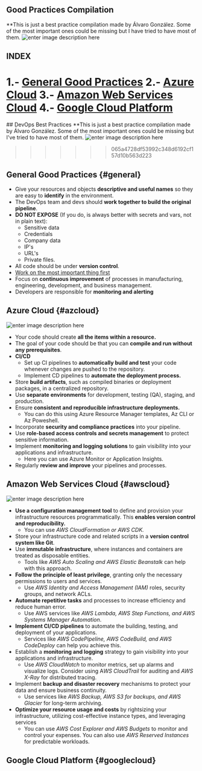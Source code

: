 ﻿## Good Practices Compilation
**This is just a best practice compilation made by Álvaro González. Some of the most important ones could be missing but I have tried to have most of them.
![enter image description here](https://ibagroup.kz/wp-content/uploads/2020/06/banner_1300-357_DevOps.png)
## INDEX
**1.-** [General Good Practices](#general)
**2.-** [Azure Cloud](#azcloud)
**3.-** [Amazon Web Services Cloud](#awscloud)
**4.-** [Google Cloud Platform](#googlecloud)
=======
﻿## DevOps Best Practices
**This is just a best practice compilation made by Álvaro González. Some of the most important ones could be missing but I've tried to have most of them.
![enter image description here](https://w7.pngwing.com/pngs/401/951/png-transparent-devops-software-developer-agile-software-development-software-testing-puppet-icon-devops-logo-text-logo-engineering.png)
>>>>>>> 065a4728df53992c348d6192cf157d10b563d223

## General Good Practices {#general}
 - Give your resources and objects **descriptive and useful names** so they are easy to **identify** in the 	environment.
 - The DevOps team and devs should **work together to build the original pipeline**.
 -   **DO NOT EXPOSE** (If you do, is always better with secrets and vars, not in plain text):
	 -  Sensitive data
	 - Credentials
	 - Company data
	 - IP's
	 - URL's 
	 - Private files.
 - All code should be under **version control**.
 - [Work on the most important thing first](http://www.theagilemindset.co.uk/the-scrum-philosophy/)
 - Focus on **continuous improvement** of processes in manufacturing, engineering, development, and business management.
 - Developers are responsible for **monitoring and alerting**

## Azure Cloud {#azcloud}
![enter image description here](https://www.evozon.com/wp-content/uploads/2017/05/Azure-Banner.png)
 - Your code should create **all the items within a resource.**
 - The goal of your code should be that you can **compile and run without any prerequisites**.
 - **CI/CD**
	 - Set up CI pipelines to **automatically build and test** your code whenever changes are pushed to the repository.
	 - Implement CD pipelines to **automate the deployment process.**
 - Store **build artifacts**, such as compiled binaries or deployment packages, in a centralized repository.
 - Use **separate environments** for development, testing (QA), staging, and production.
 - Ensure **consistent and reproducible infrastructure deployments.** 
	 - You can do this using Azure Resource Manager templates, Az CLI or Az Poweshell.
 - Incorporate **security and compliance practices** into your pipeline.
 - Use **role-based access controls and secrets management** to protect sensitive information.
 - Implement **monitoring and logging solutions** to gain visibility into your applications and infrastructure. 
	 - Here you can use Azure Monitor or Application Insights.
 - Regularly **review and improve** your pipelines and processes.

## Amazon Web Services Cloud {#awscloud}
![enter image description here](https://tudip.com/wp-content/uploads/2019/01/awsBanner.jpg)

 - **Use a configuration management tool** to define and provision your infrastructure resources programmatically. This **enables version control and reproducibility.**
	 - You can use *AWS CloudFormation or AWS CDK.*
 - Store your infrastructure code and related scripts in a **version control system like Git**.
 - Use **immutable infrastructure**, where instances and containers are treated as disposable entities. 
	 - Tools like *AWS Auto Scaling and AWS Elastic Beanstalk* can help with this approach.
 - **Follow the principle of least privilege**, granting only the necessary permissions to users and services. 
	 - Use *AWS Identity and Access Management (IAM)* roles, security groups, and network ACLs.
 - **Automate repetitive tasks** and processes to increase efficiency and reduce human error. 
	 - Use AWS services like *AWS Lambda, AWS Step Functions, and AWS Systems Manager Automation*.
 - **Implement CI/CD pipelines** to automate the building, testing, and deployment of your applications. 
	 - Services like *AWS CodePipeline, AWS CodeBuild, and AWS CodeDeploy* can help you achieve this.
 - Establish a **monitoring and logging** strategy to gain visibility into your applications and infrastructure.
	 - Use *AWS CloudWatch* to monitor metrics, set up alarms and visualize logs. Consider using A*WS CloudTrail* for auditing and *AWS X-Ray* for distributed tracing.
 - Implement **backup and disaster recovery** mechanisms to protect your data and ensure business continuity. 
	 - Use services like *AWS Backup, AWS S3 for backups, and AWS Glacier* for long-term archiving.
 - **Optimize your resource usage and costs** by rightsizing your infrastructure, utilizing cost-effective instance types, and leveraging services
	 - You can use *AWS Cost Explorer and AWS Budgets* to monitor and control your expenses. You can also use *AWS Reserved Instances* for predictable workloads.

## Google Cloud Platform {#googlecloud}
